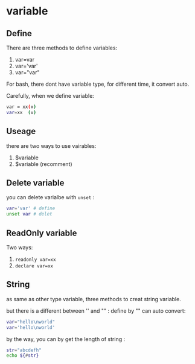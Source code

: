 # variable

## Define

There are three methods to define variables:

1. var=var
2. var='var'
3. var="var"

For bash, there dont have variable type, for different time, it convert auto.

Carefully, when we define variable:

```bash
var = xx(x)
var=xx  (v)
```

## Useage

there are two ways to use vairables:

1. $variable 
2. $variable (recomment)


## Delete variable

you can delete varialbe with `unset` :

```bash
var='var' # define
unset var # delet
``` 

## ReadOnly variable

Two ways: 

1. `readonly var=xx`
2. `declare var=xx`

## String 

as same as other type variable, three methods to creat string variable. 

but there is a different between '' and ""  : define by "" can auto convert:

```bash
var="hello\nworld"
var='hello\nworld'
```

by the way, you can by get the length of string :

```bash
str="abcdefh"
echo ${#str}
```

